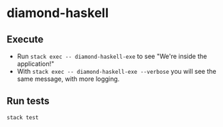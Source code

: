 # diamond-haskell

## Execute  

* Run `stack exec -- diamond-haskell-exe` to see "We're inside the application!"
* With `stack exec -- diamond-haskell-exe --verbose` you will see the same message, with more logging.

## Run tests

`stack test`
